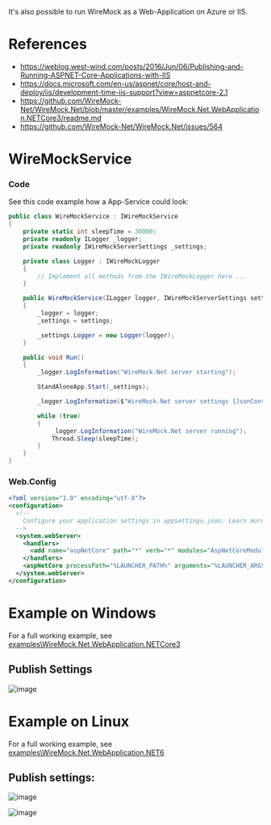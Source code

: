 It's also possible to run WireMock as a Web-Application on Azure or IIS.

# References
* https://weblog.west-wind.com/posts/2016/Jun/06/Publishing-and-Running-ASPNET-Core-Applications-with-IIS
* https://docs.microsoft.com/en-us/aspnet/core/host-and-deploy/iis/development-time-iis-support?view=aspnetcore-2.1
* https://github.com/WireMock-Net/WireMock.Net/blob/master/examples/WireMock.Net.WebApplication.NETCore3/readme.md
* https://github.com/WireMock-Net/WireMock.Net/issues/564

# WireMockService

### Code
See this code example how a App-Service could look:

``` csharp
public class WireMockService : IWireMockService
{
	private static int sleepTime = 30000;
	private readonly ILogger _logger;
	private readonly IWireMockServerSettings _settings;

	private class Logger : IWireMockLogger
	{
		// Implement all methods from the IWireMockLogger here ...
	}

	public WireMockService(ILogger logger, IWireMockServerSettings settings)
	{
		_logger = logger;
		_settings = settings;

		_settings.Logger = new Logger(logger);
	}

	public void Run()
	{
		_logger.LogInformation("WireMock.Net server starting");

		StandAloneApp.Start(_settings);

		_logger.LogInformation($"WireMock.Net server settings {JsonConvert.SerializeObject(_settings)}");

		while (true)
		{
			_logger.LogInformation("WireMock.Net server running");
			Thread.Sleep(sleepTime);
		}
	}
}
```

### Web.Config
``` xml
<?xml version="1.0" encoding="utf-8"?>
<configuration>
  <!--
    Configure your application settings in appsettings.json. Learn more at http://go.microsoft.com/fwlink/?LinkId=786380
  -->
  <system.webServer>
    <handlers>
      <add name="aspNetCore" path="*" verb="*" modules="AspNetCoreModuleV2" resourceType="Unspecified" />
    </handlers>
    <aspNetCore processPath="%LAUNCHER_PATH%" arguments="%LAUNCHER_ARGS%" stdoutLogEnabled="false" stdoutLogFile=".\logs\stdout" forwardWindowsAuthToken="false" />
  </system.webServer>
</configuration>
```

# Example on Windows
For a full working example, see [examples\WireMock.Net.WebApplication.NETCore3](https://github.com/WireMock-Net/WireMock.Net/tree/master/examples/WireMock.Net.WebApplication.NETCore3)

## Publish Settings
![image](https://user-images.githubusercontent.com/249938/197809823-f8607201-74a8-4a53-bfef-bfbebfad8136.png)

# Example on Linux
For a full working example, see [examples\WireMock.Net.WebApplication.NET6](https://github.com/WireMock-Net/WireMock.Net/tree/master/examples/WireMock.Net.WebApplication.NET6)

## Publish settings:
![image](https://user-images.githubusercontent.com/249938/197809430-f8f29770-f283-4273-89a4-6eff03443027.png)

![image](https://user-images.githubusercontent.com/249938/197813900-ec890c9f-ec77-4da5-809e-b2d48a29c5b6.png)